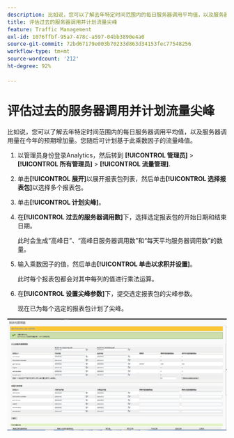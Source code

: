 ```yaml
---
description: 比如说，您可以了解去年特定时间范围内的每日服务器调用平均值，以及服务器调用量在今年的预期增加量。您随后可计划基于此乘数因子的流量峰值。
title: 评估过去的服务器调用并计划流量尖峰
feature: Traffic Management
exl-id: 1076ffbf-95a7-478c-a597-04bb3890e4a0
source-git-commit: 72bd67179e003b70233d863d34153fec77548256
workflow-type: tm+mt
source-wordcount: '212'
ht-degree: 92%

---
```


# 评估过去的服务器调用并计划流量尖峰

比如说，您可以了解去年特定时间范围内的每日服务器调用平均值，以及服务器调用量在今年的预期增加量。您随后可计划基于此乘数因子的流量峰值。

1. 以管理员身份登录Analytics，然后转到 **[!UICONTROL 管理员]** > **[!UICONTROL 所有管理员]** > **[!UICONTROL 流量管理]**.

1. 单击&#x200B;**[!UICONTROL 展开]**&#x200B;以展开报表包列表，然后单击&#x200B;**[!UICONTROL 选择报表包]**&#x200B;以选择多个报表包。

1. 单击&#x200B;**[!UICONTROL 计划尖峰]**。
1. 在&#x200B;**[!UICONTROL 过去的服务器调用数]**&#x200B;下，选择选定报表包的开始日期和结束日期。

   此时会生成“高峰日”、“高峰日服务器调用数”和“每天平均服务器调用数”的数量。

1. 输入乘数因子的值，然后单击&#x200B;**[!UICONTROL 单击以求积并设置]**。

   此时每个报表包都会对其中每列的值进行乘法运算。

1. 在&#x200B;**[!UICONTROL 设置尖峰参数]**&#x200B;下，提交选定报表包的尖峰参数。

   现在已为每个选定的报表包计划了尖峰。

![](assets/past_server_calls.png)
